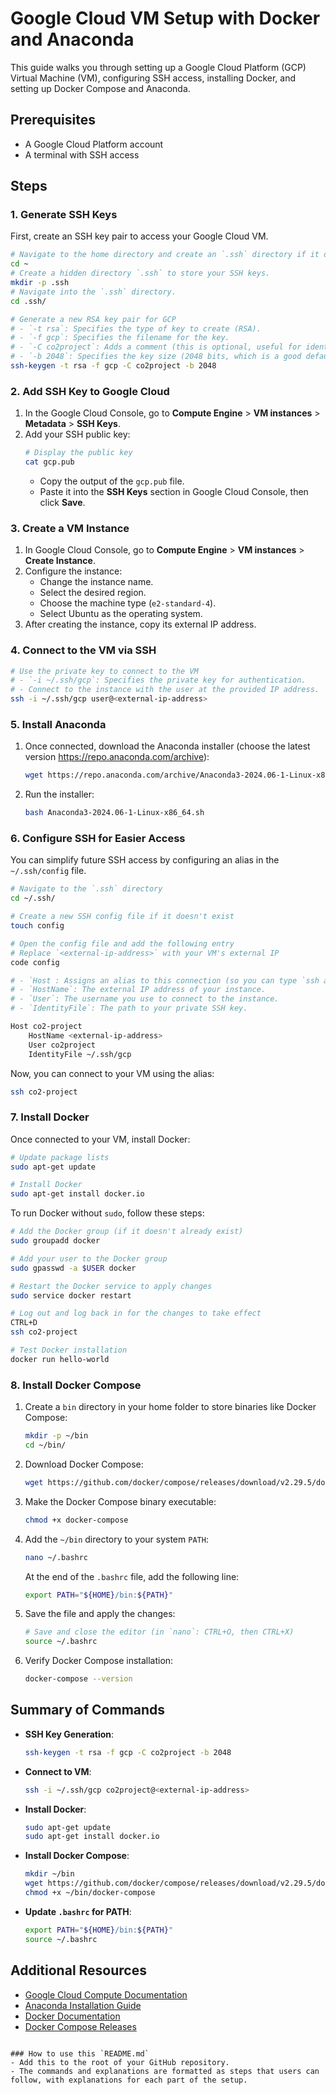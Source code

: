 # Google Cloud VM Setup with Docker and Anaconda

This guide walks you through setting up a Google Cloud Platform (GCP) Virtual Machine (VM), configuring SSH access, installing Docker, and setting up Docker Compose and Anaconda.

## Prerequisites
- A Google Cloud Platform account
- A terminal with SSH access

## Steps

### 1. Generate SSH Keys
First, create an SSH key pair to access your Google Cloud VM.

```bash
# Navigate to the home directory and create an `.ssh` directory if it doesn't exist.
cd ~
# Create a hidden directory `.ssh` to store your SSH keys.
mkdir -p .ssh
# Navigate into the `.ssh` directory.
cd .ssh/

# Generate a new RSA key pair for GCP
# - `-t rsa`: Specifies the type of key to create (RSA).
# - `-f gcp`: Specifies the filename for the key.
# - `-C co2project`: Adds a comment (this is optional, useful for identifying the key).
# - `-b 2048`: Specifies the key size (2048 bits, which is a good default for RSA).
ssh-keygen -t rsa -f gcp -C co2project -b 2048
```

### 2. Add SSH Key to Google Cloud
1. In the Google Cloud Console, go to **Compute Engine** > **VM instances** > **Metadata** > **SSH Keys**.
2. Add your SSH public key:
   ```bash
   # Display the public key
   cat gcp.pub
   ```
   - Copy the output of the `gcp.pub` file.
   - Paste it into the **SSH Keys** section in Google Cloud Console, then click **Save**.

### 3. Create a VM Instance
1. In Google Cloud Console, go to **Compute Engine** > **VM instances** > **Create Instance**.
2. Configure the instance:
   - Change the instance name.
   - Select the desired region.
   - Choose the machine type (`e2-standard-4`).
   - Select Ubuntu as the operating system.
3. After creating the instance, copy its external IP address.

### 4. Connect to the VM via SSH

```bash
# Use the private key to connect to the VM
# - `-i ~/.ssh/gcp`: Specifies the private key for authentication.
# - Connect to the instance with the user at the provided IP address.
ssh -i ~/.ssh/gcp user@<external-ip-address>
```

### 5. Install Anaconda
1. Once connected, download the Anaconda installer (choose the latest version https://repo.anaconda.com/archive):
   ```bash
   wget https://repo.anaconda.com/archive/Anaconda3-2024.06-1-Linux-x86_64.sh
   ```

2. Run the installer:
   ```bash
   bash Anaconda3-2024.06-1-Linux-x86_64.sh
   ```

### 6. Configure SSH for Easier Access

You can simplify future SSH access by configuring an alias in the `~/.ssh/config` file.

```bash
# Navigate to the `.ssh` directory
cd ~/.ssh/

# Create a new SSH config file if it doesn't exist
touch config

# Open the config file and add the following entry
# Replace `<external-ip-address>` with your VM's external IP
code config

# - `Host : Assigns an alias to this connection (so you can type `ssh alias` to connect).
# - `HostName`: The external IP address of your instance.
# - `User`: The username you use to connect to the instance.
# - `IdentityFile`: The path to your private SSH key.

Host co2-project
    HostName <external-ip-address>
    User co2project
    IdentityFile ~/.ssh/gcp
```

Now, you can connect to your VM using the alias:

```bash
ssh co2-project
```

### 7. Install Docker

Once connected to your VM, install Docker:

```bash
# Update package lists
sudo apt-get update

# Install Docker
sudo apt-get install docker.io
```

To run Docker without `sudo`, follow these steps:

```bash
# Add the Docker group (if it doesn't already exist)
sudo groupadd docker

# Add your user to the Docker group
sudo gpasswd -a $USER docker

# Restart the Docker service to apply changes
sudo service docker restart

# Log out and log back in for the changes to take effect
CTRL+D
ssh co2-project

# Test Docker installation
docker run hello-world
```

### 8. Install Docker Compose

1. Create a `bin` directory in your home folder to store binaries like Docker Compose:
   ```bash
   mkdir -p ~/bin
   cd ~/bin/
   ```

2. Download Docker Compose:
   ```bash
   wget https://github.com/docker/compose/releases/download/v2.29.5/docker-compose-linux-x86_64 -O docker-compose
   ```

3. Make the Docker Compose binary executable:
   ```bash
   chmod +x docker-compose
   ```

4. Add the `~/bin` directory to your system `PATH`:
   ```bash
   nano ~/.bashrc
   ```

   At the end of the `.bashrc` file, add the following line:

   ```bash
   export PATH="${HOME}/bin:${PATH}"
   ```

5. Save the file and apply the changes:
   ```bash
   # Save and close the editor (in `nano`: CTRL+O, then CTRL+X)
   source ~/.bashrc
   ```

6. Verify Docker Compose installation:
   ```bash
   docker-compose --version
   ```

## Summary of Commands

- **SSH Key Generation**:
  ```bash
  ssh-keygen -t rsa -f gcp -C co2project -b 2048
  ```

- **Connect to VM**:
  ```bash
  ssh -i ~/.ssh/gcp co2project@<external-ip-address>
  ```

- **Install Docker**:
  ```bash
  sudo apt-get update
  sudo apt-get install docker.io
  ```

- **Install Docker Compose**:
  ```bash
  mkdir ~/bin
  wget https://github.com/docker/compose/releases/download/v2.29.5/docker-compose-linux-x86_64 -O ~/bin/docker-compose
  chmod +x ~/bin/docker-compose
  ```

- **Update `.bashrc` for PATH**:
  ```bash
  export PATH="${HOME}/bin:${PATH}"
  source ~/.bashrc
  ```

## Additional Resources
- [Google Cloud Compute Documentation](https://cloud.google.com/compute/docs)
- [Anaconda Installation Guide](https://docs.anaconda.com/anaconda/install/)
- [Docker Documentation](https://docs.docker.com/)
- [Docker Compose Releases](https://github.com/docker/compose/releases)
```

### How to use this `README.md`
- Add this to the root of your GitHub repository.
- The commands and explanations are formatted as steps that users can follow, with explanations for each part of the setup.
